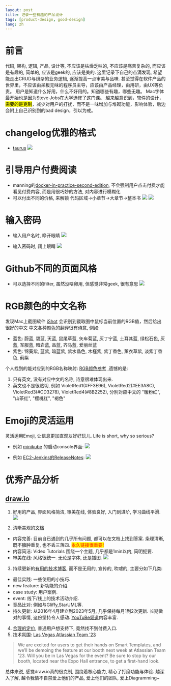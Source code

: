 ```yaml
---
layout: post
title: 记录一些有趣的产品设计
tags: [product-design, good-design]
lang: zh
---
```


# 前言
代码, 架构, 逻辑, 产品, 设计等, 不应该是枯燥乏味的, 不应该是痛苦复杂的, 而应该是有趣的, 简单的, 应该是geek的, 应该是美的.
这里记录下自己的点滴发现, 希望能走出CRUD与纷杂的业务逻辑, 逐渐提高一点审美与品味.
甚至觉得在软件产品的世界里，不应该由呆板无味的程序员主导，应该由产品经理，由用研，由UX等负责。
用户是知道什么好用，什么不好用的。知道哪些有趣，哪些无趣。
Mac字体最开始也是因为Steve Jobs在大学选修了这门课。
越来越意识到，软件的设计，<mark>需要的是克制</mark>，减少对用户的打扰，而不是一味增加与堆砌功能，影响体验，后边会附上自己识别到的bad design，引以为戒。
# changelog优雅的格式
- [taurus](https://gettaurus.org/docs/Changelog2020/#1-15-1sup-30-Oct-2020-sup)
![](https://davywalker-bucket.oss-cn-shanghai.aliyuncs.com/img/202208071142374.png)


# 引导用户付费阅读
- manning的[docker-in-practice-second-edition](https://livebook.manning.com/book/docker-in-practice-second-edition/chapter-4/13), 不会强制用户点击付费才能看见付费内容, 而是用很巧妙的方法, 对内容进行模糊化
- 可以付出不同的价格, 来解锁 代码区域->小章节->大章节->整本书
![](https://davywalker-bucket.oss-cn-shanghai.aliyuncs.com/img/202208071143420.png)
![](https://davywalker-bucket.oss-cn-shanghai.aliyuncs.com/img/202208071143350.png)

# 输入密码
- 输入用户名时, 睁开眼睛
![](https://davywalker-bucket.oss-cn-shanghai.aliyuncs.com/img/202208071144071.png)


- 输入密码时, 闭上眼睛
![](https://davywalker-bucket.oss-cn-shanghai.aliyuncs.com/img/202208071144365.png)

# Github不同的页面风格
- 可以选择不同的filter, 虽然没啥卵用, 但感觉非常geek, 很有意思
![](https://davywalker-bucket.oss-cn-shanghai.aliyuncs.com/img/202208071145971.png)

# RGB颜色的中文名称
发现Mac上截图软件 [iShot](https://apps.apple.com/us/app/ishot-screenshot-recording-ocr/id1485844094?mt=12) 会识别到截取图中鼠标当前位置的RGB值，然后给出很好的中文
中文各种颜色的翻译很有诗意, 例如:   
- 蓝色: 蔚蓝, 碧蓝, 天蓝, 鼠尾草蓝, 矢车菊蓝, 灰丁宁蓝, 土耳其蓝, 绿松石色, 灰蓝, 军服蓝, 暗岩蓝, 品蓝, 齐马蓝, 爱丽丝蓝
- 紫色: 锦葵紫, 蓝紫, 暗蓝紫, 紫水晶色, 木槿紫, 紫丁香色, 薰衣草紫, 淡紫丁香色, 蓟紫

个人找到的能对应到的RGB名称映射: [RGB颜色参考](https://www.sojson.com/rgb.html) ,遗憾的是:
1. 只有英文, 没有对应中文的名称, 诗意很难体现出来.  
2. 英文也不是很贴切, 例如 VioletRed1(#FF3E96), VioletRed2(#EE3A8C), VioletRed3(#CD3278), VioletRed4(#8B2252), 分别对应中文的 "暖粉红", "山茶红", "樱桃红", "褐色"

# Emoji的灵活运用
灵活运用Emoji, 让信息更加直观友好好玩儿. Life is short, why so serious?

- 例如 [minikube](https://minikube.sigs.k8s.io/docs/start/) 的启动console界面: 
![](https://davywalker-bucket.oss-cn-shanghai.aliyuncs.com/img/202211012118263.png)

- 例如 [EC2-Jenkins的ReleaseNotes](https://github.com/jenkinsci/ec2-plugin/releases): 
![](https://davywalker-bucket.oss-cn-shanghai.aliyuncs.com/img/202211012117440.png)

# 优秀产品分析
## [draw.io](https://www.drawio.com/)
1. 好用的产品, 界面风格简洁, 审美在线, 体验良好, 入门到进阶, 学习曲线平滑. 
![](https://davywalker-bucket.oss-cn-shanghai.aliyuncs.com/img/202305152245183.png)

2. 清晰美观的[文档](https://drawio-app.com/tutorials/)
- 内容完善: 目前自已遇到的几乎所有问题, 都可以在文档上找到答案. 条理清晰, 既不臃肿重复, 也不丢三落四. <mark><font color='red'>永久链接很重要!</font></mark>
- 内容简洁: Video Tutorials 围绕一个主题, 几乎都是1min以内, 简明扼要.
- 审美在线: 风格很统一. 无论是字体, 还是插图.
![](https://davywalker-bucket.oss-cn-shanghai.aliyuncs.com/img/202305152244906.png)

3. 持续更新的[有用的技术博客](https://drawio-app.com/blog/), 而不是无用的, 宣传的, 吹嘘的, 主要分如下几类:
- 最佳实践: 一些使用的小技巧.
- new feature: 新功能的介绍.
- case study: 用户案例.
- event: 线下/线上的技术活动介绍.
- 竞品比对: 例如与Gliffy,StarUML等.
- 持久更新: 从2016年4月建立到2023年5月, 几乎保持每月1到2次更新. 长期做对的事情, 这份坚持令人感动. [YouTuBe频道](https://www.youtube.com/@drawioapp/videos)内容丰富.

4. [合理的定价](https://drawio-app.com/pricing/), 普通用户想支持下, 竟然找不到付费入口.
5. 技术氛围: [Las Vegas Atlassian Team ’23](https://drawio-app.com/blog/smart-templates-an-exclusive-new-feature-from-draw-io/)  
> We are excited for users to get their hands on Smart Templates, and we’ll be demoing the feature at our booth next week at Atlassian Team ’23. Will you be in Las Vegas for the event? Be sure to stop by our booth, located near the Expo Hall entrance, to get a first-hand look.

总体来说, 感觉draw.io真的很克制, 围绕着核心能力, 精心了打磨功能与体验. 越深入了解, 越令我情不自禁爱上他们的产品, 爱上他们的团队, 爱上Diagramming~
